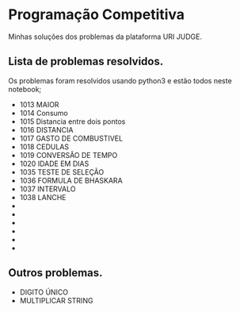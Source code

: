# Programação Competitiva

Minhas soluções dos problemas da plataforma URI JUDGE.

## Lista de problemas resolvidos.
Os problemas foram resolvidos usando python3 e estão todos neste notebook;

* 1013 MAIOR
* 1014 Consumo
* 1015 Distancia entre dois pontos
* 1016 DISTANCIA
* 1017 GASTO DE COMBUSTIVEL
* 1018 CEDULAS
* 1019 CONVERSÃO DE TEMPO
* 1020 IDADE EM DIAS
* 1035 TESTE DE SELEÇÃO
* 1036 FORMULA DE BHASKARA
* 1037 INTERVALO
* 1038 LANCHE
* 
* 
* 
* 
* 
* 

## Outros problemas.

* DIGITO ÚNICO
* MULTIPLICAR STRING

